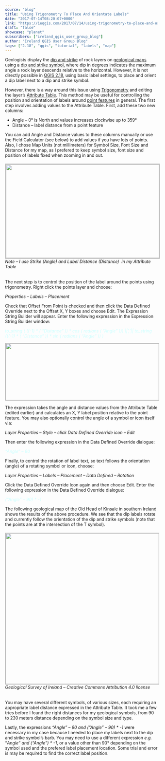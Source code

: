 ```yaml
---
source: "blog"
title: "Using Trigonometry To Place And Orientate Labels"
date: "2017-07-14T08:20:07+0000"
link: "https://ieqgis.com/2017/07/14/using-trigonometry-to-place-and-orientate-labels/"
draft: "false"
showcase: "planet"
subscribers: ["ireland_qgis_user_group_blog"]
author: "Ireland QGIS User Group Blog"
tags: ["2.18", "qgis", "tutorial", "labels", "map"]
---
```


<p>Geologists display the <a href="https://qph.ec.quoracdn.net/main-qimg-4c16f5811d1b58fffb01407df6850745" rel="noopener" target="_blank">dip and strike</a> of rock layers on <a href="https://ngmdb.usgs.gov/ngmdb/ngmdb_home.html" rel="noopener" target="_blank">geological maps</a> using a <a href="http://geologyclass.org/struct6.gif" rel="noopener" target="_blank">dip and strike symbol,</a> where dip in degrees indicates the maximum angle a rock layer descends relative to the horizontal. However, it is not directly possible in <a href="https://www.qgis.org/en/site/index.html" rel="noopener" target="_blank">QGIS 2.18</a>, using basic label settings, to place and orient a dip label next to a dip and strike symbol.</p>
<p>However, there is a way around this issue using <a href="https://en.wikipedia.org/wiki/Trigonometry" rel="noopener" target="_blank">Trigonometry</a> and editing the layer&#8217;s <a href="https://youtu.be/3clca1U8rG4" rel="noopener" target="_blank">Attribute Table</a>. This method may be useful for controlling the position and orientation of labels around <a href="http://desktop.arcgis.com/en/arcmap/10.3/manage-data/geodatabases/GUID-49497935-EDB0-4BCA-8861-8BE08F89AAA9-web.gif" rel="noopener" target="_blank">point features</a> in general. The first step involves adding values to the Attribute Table. First, add these two new columns:</p>
<ul>
<li>Angle &#8211; 0° is North and values increases clockwise up to 359°</li>
<li>Distance &#8211; label distance from a point feature</li>
</ul>
<p>You can add Angle and Distance values to these columns manually or use the Field Calculator (see below) to add values if you have lots of points. Also, I chose Map Units (not millimeters) for Symbol Size, Font Size and Distance for my map, as I prefered to keep symbol size, font size and position of labels fixed when zooming in and out.</p>
<h6><a href="https://ieqgis.wordpress.com/2017/07/14/using-trigonometry-to-place-and-orientate-labels/fieldcalculator/#main" rel="attachment wp-att-937"><img alt="" class="alignnone wp-image-937 size-large" height="307" src="https://ieqgis.files.wordpress.com/2017/07/fieldcalculator.png?w=545&#038;h=307" style="border: 3px solid #c0c0c0;" width="545" /></a><br />
<em>Note &#8211; I use Strike (Angle) and Label Distance (Distance)  in my Attribute Table</em></h6>
<p>The next step is to control the position of the label around the points using trigonometry. Right click the points layer and choose:</p>
<p><em>Properties &#8211; Labels &#8211; Placement</em></p>
<p>Check that Offset From Point is checked and then click the Data Defined Override next to the Offset X, Y boxes and choose Edit. The Expression String Builder will appear. Enter the following expression in the Expression String Builder window:</p>
<p><span style="color: #ccffff;"><em>to_string ( ((-1) * ( &#8220;Distance&#8221; )) * cos ( radians ( &#8220;Angle&#8221; ))) ||&#8217;,&#8217;|| to_string (((-1) * ( &#8220;Distance&#8221; )) * sin ( radians ( &#8220;Angle&#8221; )) )</em></span></p>
<p><a href="https://ieqgis.wordpress.com/2017/07/14/using-trigonometry-to-place-and-orientate-labels/attributedia3/#main"><img alt="" class="alignnone wp-image-927 size-large" height="186" src="https://ieqgis.files.wordpress.com/2017/07/attributedia3.png?w=545&#038;h=186" style="border: 2px solid #c0c0c0;" width="545" /></a></p>
<p>The expression takes the angle and distance values from the Attribute Table (edited earlier) and calculates an X, Y label position relative to the point feature. You may also optionally control the angle of a symbol or icon itself via:</p>
<p><em>Layer Properties &#8211; Style &#8211; click Data Defined Override icon &#8211; Edit </em></p>
<p>Then enter the following expression in the Data Defined Override dialogue:</p>
<p><span style="color: #ccffff;"><em>&#8220;Angle&#8221; &#8211; 90</em></span></p>
<p>Finally, to control the rotation of label text, so text follows the orientation (angle) of a rotating symbol or icon, choose:</p>
<p><em>Layer Properties &#8211; Labels &#8211; Placement &#8211; Data Defined &#8211; Rotation</em></p>
<p>Click the Data Defined Override Icon again and then choose Edit. Enter the following expression in the Data Defined Override dialogue:</p>
<p><span style="color: #ccffff;"><em>(&#8220;Angle&#8221; &#8211; 90) * -1</em></span></p>
<p>The following geological map of the Old Head of Kinsale in southern Ireland shows the results of the above procedure. We see that the dip labels rotate and currently follow the orientation of the dip and strike symbols (note that the points are at the intersection of the T symbol).</p>
<h6><a href="https://ieqgis.wordpress.com/2017/07/14/using-trigonometry-to-place-and-orientate-labels/hook-head-geology/#main"><img alt="" class="alignnone wp-image-904 size-large" height="495" src="https://ieqgis.files.wordpress.com/2017/05/hook-head-geology2-e1494120832983.png?w=545&#038;h=495" style="border: 2px solid #c0c0c0;" width="545" /></a><br />
<em>Geological Survey of Ireland &#8211; Creative Commons Attribution 4.0 license</em></h6>
<p>You may have several different symbols, of various sizes, each requiring an appropriate label distance expressed in the Attribute Table. It took me a few tries before I found the right distances for my geological symbols, from 90 to 230 meters distance depending on the symbol size and type.</p>
<p>Lastly, the expressions <em>&#8220;Angle&#8221; &#8211; 90 and (&#8220;Angle&#8221; &#8211; 90) * -1</em> were necessary in my case because I needed to place my labels next to the dip and strike symbol&#8217;s barb. You may need to use a different expression <em>e.g.</em> &#8220;<em>Angle&#8221; and (&#8220;Angle&#8221;) * -1</em>, or a value other than 90° depending on the symbol used and the prefered label placement location. Some trial and error is may be required to find the correct label position.</p>
